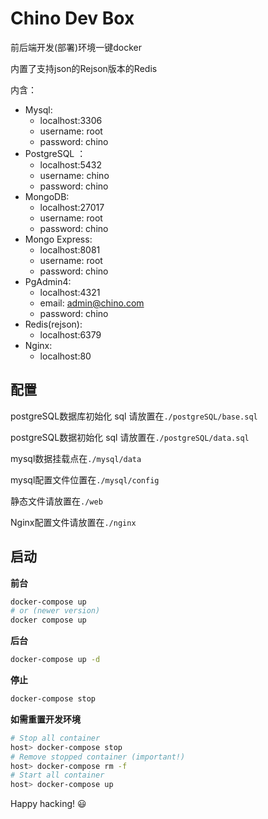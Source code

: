 # Chino Dev Box

前后端开发(部署)环境一键docker

内置了支持json的Rejson版本的Redis



内含：
- Mysql:
  - localhost:3306
  - username: root
  - password: chino
- PostgreSQL ：
  - localhost:5432
  - username: chino
  - password: chino
- MongoDB:
  - localhost:27017
  - username: root
  - password: chino
- Mongo Express:
  - localhost:8081
  - username: root
  - password: chino
- PgAdmin4:
  - localhost:4321
  - email: admin@chino.com
  - password: chino
- Redis(rejson):
  - localhost:6379
- Nginx:
  - localhost:80

## 配置

postgreSQL数据库初始化 sql 请放置在`./postgreSQL/base.sql`

postgreSQL数据初始化 sql 请放置在`./postgreSQL/data.sql`

mysql数据挂载点在`./mysql/data`

mysql配置文件位置在`./mysql/config`

静态文件请放置在`./web`

Nginx配置文件请放置在`./nginx`

## 启动

**前台**

```bash
docker-compose up
# or (newer version)
docker compose up
```

**后台**

``` bash
docker-compose up -d
```

**停止**

``` bash
docker-compose stop
```

**如需重置开发环境**

``` bash
# Stop all container
host> docker-compose stop
# Remove stopped container (important!)
host> docker-compose rm -f
# Start all container
host> docker-compose up
```



Happy hacking! :smiley:

